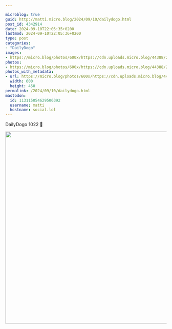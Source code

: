 ```yaml
---

microblog: true
guid: http://matti.micro.blog/2024/09/10/dailydogo.html
post_id: 4342914
date: 2024-09-10T22:05:35+0200
lastmod: 2024-09-10T22:05:36+0200
type: post
categories:
- "DailyDogo"
images:
- https://micro.blog/photos/600x/https://cdn.uploads.micro.blog/44388/2024/03c1f80f295543cdac896cfd170b82bc.jpg
photos:
- https://micro.blog/photos/600x/https://cdn.uploads.micro.blog/44388/2024/03c1f80f295543cdac896cfd170b82bc.jpg
photos_with_metadata:
- url: https://micro.blog/photos/600x/https://cdn.uploads.micro.blog/44388/2024/03c1f80f295543cdac896cfd170b82bc.jpg
  width: 600
  height: 450
permalink: /2024/09/10/dailydogo.html
mastodon:
  id: 113115054629506392
  username: matti
  hostname: social.lol
---
```

DailyDogo 1022 🐶

<img src="https://micro.blog/photos/600x/https://blog.martin-haehnel.de/uploads/2024/03c1f80f295543cdac896cfd170b82bc.jpg" width="600" alt="" />
